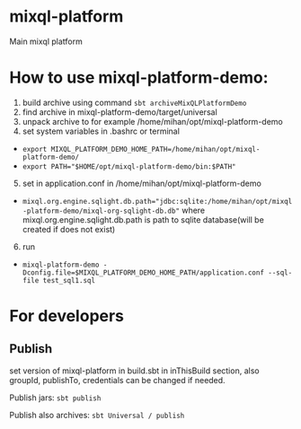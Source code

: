# mixql-platform
Main mixql platform

# How to use mixql-platform-demo:

1. build archive using command `sbt archiveMixQLPlatformDemo`
2. find archive in mixql-platform-demo/target/universal
3. unpack archive to for example /home/mihan/opt/mixql-platform-demo
4. set system variables in .bashrc or terminal
* `export MIXQL_PLATFORM_DEMO_HOME_PATH=/home/mihan/opt/mixql-platform-demo/`
* `export PATH="$HOME/opt/mixql-platform-demo/bin:$PATH"`
5. set in application.conf in /home/mihan/opt/mixql-platform-demo
* `mixql.org.engine.sqlight.db.path="jdbc:sqlite:/home/mihan/opt/mixql-platform-demo/mixql-org-sqlight-db.db"`
  where mixql.org.engine.sqlight.db.path is path to sqlite database(will be created if does not exist)
6. run
* `mixql-platform-demo -Dconfig.file=$MIXQL_PLATFORM_DEMO_HOME_PATH/application.conf --sql-file test_sql1.sql`



# For developers
## Publish
set version of mixql-platform in build.sbt in inThisBuild section, also groupId, publishTo, credentials can be changed
if needed.

Publish jars: `sbt publish`

Publish also archives: `sbt Universal / publish`
